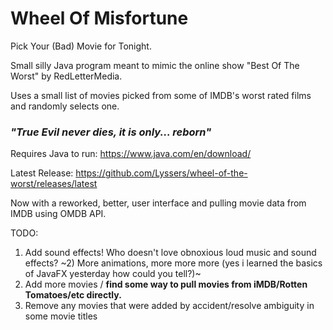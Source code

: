 # Wheel Of Misfortune
Pick Your (Bad) Movie for Tonight.

Small silly Java program meant to mimic the online show "Best Of The Worst" by RedLetterMedia.

Uses a small list of movies picked from some of IMDB's worst rated films and randomly selects one.

### ***"True Evil never dies, it is only... reborn"***

Requires Java to run: https://www.java.com/en/download/

Latest Release: https://github.com/Lyssers/wheel-of-the-worst/releases/latest

Now with a reworked, better, user interface and pulling movie data from IMDB using OMDB API.

TODO:
1) Add sound effects! Who doesn't love obnoxious loud music and sound effects?
~2) More animations, more more more (yes i learned the basics of JavaFX yesterday how could you tell?)~
3) Add more movies / **find some way to pull movies from iMDB/Rotten Tomatoes/etc directly.**
4) Remove any movies that were added by accident/resolve ambiguity in some movie titles
